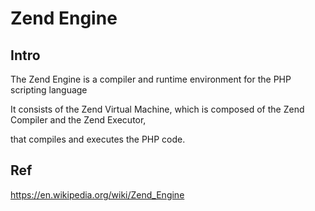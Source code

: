 # Zend Engine
## Intro
The Zend Engine is a compiler and runtime environment for the PHP scripting language 

It consists of the Zend Virtual Machine, which is composed of the Zend Compiler and the Zend Executor, 

that compiles and executes the PHP code. 

## Ref

https://en.wikipedia.org/wiki/Zend_Engine
